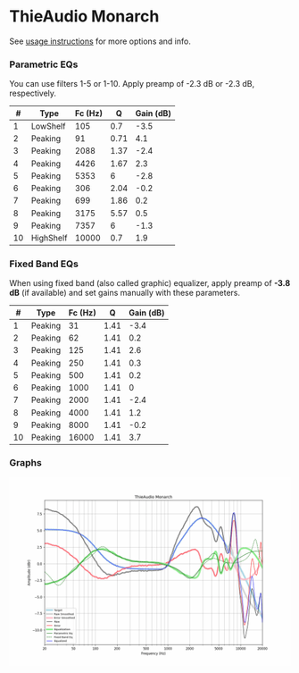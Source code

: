 # ThieAudio Monarch
See [usage instructions](https://github.com/jaakkopasanen/AutoEq#usage) for more options and info.

### Parametric EQs
You can use filters 1-5 or 1-10. Apply preamp of -2.3 dB or -2.3 dB, respectively.

|   # | Type      |   Fc (Hz) |    Q |   Gain (dB) |
|-----|-----------|-----------|------|-------------|
|   1 | LowShelf  |       105 | 0.7  |        -3.5 |
|   2 | Peaking   |        91 | 0.71 |         4.1 |
|   3 | Peaking   |      2088 | 1.37 |        -2.4 |
|   4 | Peaking   |      4426 | 1.67 |         2.3 |
|   5 | Peaking   |      5353 | 6    |        -2.8 |
|   6 | Peaking   |       306 | 2.04 |        -0.2 |
|   7 | Peaking   |       699 | 1.86 |         0.2 |
|   8 | Peaking   |      3175 | 5.57 |         0.5 |
|   9 | Peaking   |      7357 | 6    |        -1.3 |
|  10 | HighShelf |     10000 | 0.7  |         1.9 |

### Fixed Band EQs
When using fixed band (also called graphic) equalizer, apply preamp of **-3.8 dB** (if available) and set gains manually with these parameters.

|   # | Type    |   Fc (Hz) |    Q |   Gain (dB) |
|-----|---------|-----------|------|-------------|
|   1 | Peaking |        31 | 1.41 |        -3.4 |
|   2 | Peaking |        62 | 1.41 |         0.2 |
|   3 | Peaking |       125 | 1.41 |         2.6 |
|   4 | Peaking |       250 | 1.41 |         0.3 |
|   5 | Peaking |       500 | 1.41 |         0.2 |
|   6 | Peaking |      1000 | 1.41 |         0   |
|   7 | Peaking |      2000 | 1.41 |        -2.4 |
|   8 | Peaking |      4000 | 1.41 |         1.2 |
|   9 | Peaking |      8000 | 1.41 |        -0.2 |
|  10 | Peaking |     16000 | 1.41 |         3.7 |

### Graphs
![](./ThieAudio%20Monarch.png)

